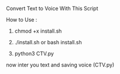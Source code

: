
Convert Text to Voice With This Script

How to Use :

1. chmod +x install.sh

2. ./install.sh or bash install.sh

3. python3 CTV.py

now inter you text
and
saving voice (CTV.py)
